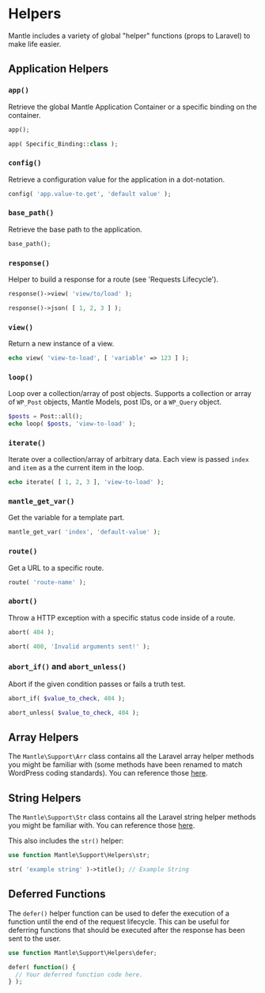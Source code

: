# Helpers

Mantle includes a variety of global "helper" functions (props to Laravel) to
make life easier.

## Application Helpers

### `app()`
Retrieve the global Mantle Application Container or a specific binding on the
container.

```php
app();

app( Specific_Binding::class );
```

### `config()`

Retrieve a configuration value for the application in a dot-notation.

```php
config( 'app.value-to.get', 'default value' );
```

### `base_path()`

Retrieve the base path to the application.

```php
base_path();
```

### `response()`

Helper to build a response for a route (see 'Requests Lifecycle').

```php
response()->view( 'view/to/load' );

response()->json( [ 1, 2, 3 ] );
```

### `view()`
Return a new instance of a view.

```php
echo view( 'view-to-load', [ 'variable' => 123 ] );
```

### `loop()`
Loop over a collection/array of post objects. Supports a collection or array of
`WP_Post` objects, Mantle Models, post IDs, or a `WP_Query` object.

```php
$posts = Post::all();
echo loop( $posts, 'view-to-load' );
```

### `iterate()`
Iterate over a collection/array of arbitrary data. Each view is passed `index`
and `item` as a the current item in the loop.

```php
echo iterate( [ 1, 2, 3 ], 'view-to-load' );
```

### `mantle_get_var()`
Get the variable for a template part.

```php
mantle_get_var( 'index', 'default-value' );
```

### `route()`
Get a URL to a specific route.

```php
route( 'route-name' );
```

### `abort()`
Throw a HTTP exception with a specific status code inside of a route.

```php
abort( 404 );

abort( 400, 'Invalid arguments sent!' );
```

### `abort_if()` and `abort_unless()`
Abort if the given condition passes or fails a truth test.

```php
abort_if( $value_to_check, 404 );

abort_unless( $value_to_check, 404 );
```

## Array Helpers
The `Mantle\Support\Arr` class contains all the Laravel array helper
methods you might be familiar with (some methods have been renamed to match
WordPress coding standards). You can reference those
[here](https://laravel.com/docs/10.x/helpers#arrays).

## String Helpers

The `Mantle\Support\Str` class contains all the Laravel string helper
methods you might be familiar with. You can reference those
[here](https://laravel.com/docs/10.x/helpers#strings).

This also includes the `str()` helper:

```php
use function Mantle\Support\Helpers\str;

str( 'example string' )->title(); // Example String
```

## Deferred Functions

The `defer()` helper function can be used to defer the execution of a function
until the end of the request lifecycle. This can be useful for deferring
functions that should be executed after the response has been sent to the user.

```php
use function Mantle\Support\Helpers\defer;

defer( function() {
  // Your deferred function code here.
} );
```